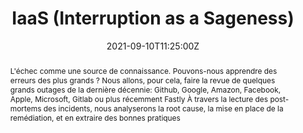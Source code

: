 ---
title: IaaS (Interruption as a Sageness)

event: JUG SummerCamp 2021
event_url: https://www.jugsummercamp.org/edition/12/presentations/xBamRFdmcpte0HCR5YjW

location: Espace Encan
address:
  street: Quai Louis Prunier
  city: La Rochelle
  region: CM
  postcode: '17000'
  country: France

summary: L'échec comme une source de connaissance. Pouvons-nous apprendre des erreurs des plus grands ?
abstract: "L'échec comme une source de connaissance. Pouvons-nous apprendre des erreurs des plus grands ?
Nous allons, pour cela, faire la revue de quelques grands outages de la dernière décennie: Github, Google, Amazon, Facebook, Apple, Microsoft, Gitlab ou plus récemment Fastly À travers la lecture des post-mortems des incidents, nous analyserons la root cause, la mise en place de la remédiation, et en extraire des bonnes pratiques"

date: "2021-09-10T11:25:00Z"
date_end: "2021-09-10T12:15:00Z"
all_day: false

publishDate: "2021-09-11T00:00:00Z"

authors: [David Aparicio]
tags: [SRE]

featured: false

image:
  caption: 'Image credit: [**Slides**](../../talks/JSC2021_IaaS.pdf)'
  focal_point: Right

links:
url_code: ""
url_pdf: ""
url_slides: "talks/JSC2021_IaaS.pdf"
url_video: ""

slides: ""
projects: []
---